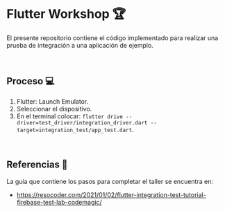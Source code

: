 # Flutter Workshop 🏆

El presente repositorio contiene el código implementado para realizar una prueba de integración a una aplicación de ejemplo.

<br />

## Proceso 💻
1. Flutter: Launch Emulator.
2. Seleccionar el dispositivo.
3. En el terminal colocar: ```flutter drive --driver=test_driver/integration_driver.dart --target=integration_test/app_test.dart```.
<br />

## Referencias 🔎
La guía que contiene los pasos para completar el taller se encuentra en:
* https://resocoder.com/2021/01/02/flutter-integration-test-tutorial-firebase-test-lab-codemagic/
